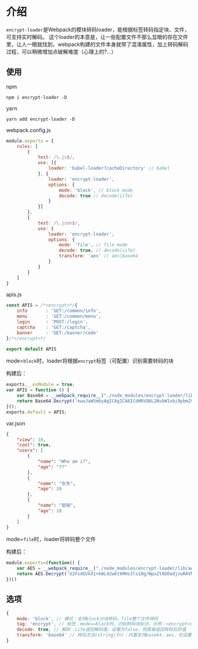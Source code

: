 # 介绍
`encrypt-loader`是Webpack的模块转码loader，能根据标签转码指定块、文件，可支持实时解码。
这个loader的本意是，让一些配置文件不那么显眼的存在文件里，让人一眼就找到，webpack构建的文件本身就带了混淆属性，加上转码解码过程，可以稍微增加点破解难度（心理上的?...）

## 使用
npm
```batch
npm i encrypt-loader -D
```

yarn
```batch
yarn add encrypt-loader -D
```

webpack.config.js
```javascript
module.exports = {
	rules: [
		{
			test: /\.js$/,
			use: [{
				loader: 'babel-loader?cacheDirectory' // babel
			}, {
				loader: 'encrypt-loader',
				options: {
					mode: 'block', // block mode
					decode: true // decode(iife)
				}
			}]
		},
		{
			test: /\.json$/,
			use: {
				loader: 'encrypt-loader',
				options: {
					mode: 'file', // file mode
					decode: true, // decode(iife)
					transform: 'aes' // aes|base64
				}
			}
		}
	]
}
```

apis.js
```javascript
const APIS = /*<encrypt>*/{
	info       : 'GET:/common/info',
	menu       : 'GET:/common/menu',
	login      : 'POST:/login',
	captcha    : 'GET:/captcha',
	banner     : 'GET:/banner/code'
}/*</encrypt>*/

export default APIS
```
mode=`block`时，loader将根据`encrypt`标签（可配置）识别需要转码的块

构建后：
```javascript
exports.__esModule = true;
var APIS = function () {
	var Base64 = __webpack_require__("./node_modules/encrypt-loader/lib/base64.js");
	return Base64.Decrypt('ewoJaW5mbyAgICAgICA6ICdHRVQ6L2NvbW1vbi9pbmZvJywKCW1lbnUgICAgICAgOiAnR0VUOi9jb21tb24vbWVudScsCglsb2dpbiAgICAgIDogJ1BPU1Q6L2xvZ2luJywKCWNhcHRjaGEgICAgOiAnR0VUOi9jYXB0Y2hhJywKCWJhbm5lciAgICAgOiAnR0VUOi9iYW5uZXIvY29kZScKfQ==');
}();
exports.default = APIS;
```

var.json
```json
{
	"view": 10,
	"cool": true,
	"users": [
		{
			"name": "Who am i?",
			"age": "??"
		},
		{
			"name": "东东",
			"age": 20
		},
		{
			"name": "丽丽",
			"age": 18
		}
	]
}

```
mode=`file`时，loader将转码整个文件

构建后：
```javascript
module.exports=(function() {
	var AES = __webpack_require__("./node_modules/encrypt-loader/lib/aes.js");
	return AES.Decrypt('U2FsdGVkX1+kWL42w6tkMHs3ls10g/WpxZtAOOedjzwRAVMeqhi/IeOonUbKAngR8iDUdDlz/U3DD3aDNJaH0HF7IL+ZimCeStIJHp4b1pvafuk83mFAc9h6etK3vPDs9eiKujh5F86XUGFInqDYqQNqLk7TX2U42P/NUfsvsKsFC6JinkrWZ+oS/kB8YUMteIC4tg8R/P5Omu4DtSQtqqzeOW95TJ6RIoDX5bmbN/0zkAZMRjIZBqKjYaSErDbrRB0Xfc61G9biiQvIBcrBxQ==');
})()
```

## 选项
```javascript
{
	mode: 'block', // 模式：支持block分块转码，file整个文件转码
	tag: 'encrypt', // 标签：mode==block时，识别转码块标识。示例：<encrypt>code</encrypt>
	decode: true, // 解码：iife返回解码值，设置为false，则直接返回转码后的值
	transform: 'base64' // 转码方法(string|fn)：内置支持base64、aes，可设置自定义方法fn(content, options)
}
```
